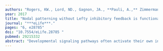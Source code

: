 ```yaml
---
authors: "Rogers, KW., Lord, ND., Gagnon, JA., **Pauli, A.,** Zimmerman, S., Aksel, DC., Reyon, D., Tsai, SQ., Joung, JK., Schier, AF."
year: 2017
title: "Nodal patterning without Lefty inhibitory feedback is functional but fragile"
journal: "***eLife***."
pages: "6, e28785"
doi: "10.7554/eLife.28785 "
pubmed: 29215332
abstract: "Developmental signaling pathways often activate their own inhibitors. Such inhibitory feedback has been suggested to restrict the spatial and temporal extent of signaling or mitigate signaling fluctuations, but these models are difficult to rigorously test. Here, we determine whether the ability of the mesendoderm inducer Nodal to activate its inhibitor Lefty is required for development. We find that zebrafish lefty mutants exhibit excess Nodal signaling and increased specification of mesendoderm, resulting in embryonic lethality. Strikingly, development can be fully restored without feedback: Lethal patterning defects in lefty mutants can be rescued by ectopic expression of lefty far from its normal expression domain or by spatially and temporally uniform exposure to a Nodal inhibitor drug. While drug-treated mutants are less tolerant of mild perturbations to Nodal signaling levels than wild type embryos, they can develop into healthy adults. These results indicate that patterning without inhibitory feedback is functional but fragile."
---
```


